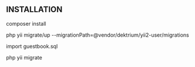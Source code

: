 
INSTALLATION
------------
composer install

php yii migrate/up --migrationPath=@vendor/dektrium/yii2-user/migrations

import guestbook.sql

php yii migrate
